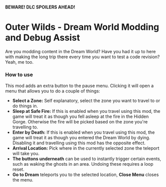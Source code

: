 #### BEWARE! DLC SPOILERS AHEAD!  
# Outer Wilds - Dream World Modding and Debug Assist
 Are you modding content in the Dream World? Have you had it up to here with making the long trip there every time you want to test a code revision?  
 Yeah, me too.
 
### How to use
This mod adds an extra button to the pause menu. Clicking it will open a menu that allows you to do a couple of things:
- <b>Select a Zone:</b> Self explanatory, select the zone you want to travel to or do things in.
- <b>Sleep at Safe Fire:</b> If this is enabled when you travel using this mod, the game will treat it as though you fell asleep at the fire in the Hidden Gorge. Otherwise the fire will be picked based on the zone you're travelling to.
- <b>Enter by Death:</b> If this is enabled when you travel using this mod, the game will treat it as though you entered the Dream World by dying. Disabling it and travelling using this mod has the opposite effect.
- <b>Arrival Location:</b> Pick where in the currently selected zone the teleport will take you.
- <b>The buttons underneath</b> can be used to instantly trigger certain events, such as waking the ghosts in an area. Undoing these requires a loop reset.
- <b>Go to Dream</b> teleports you to the selected location, <b>Close Menu</b> closes the menu.
